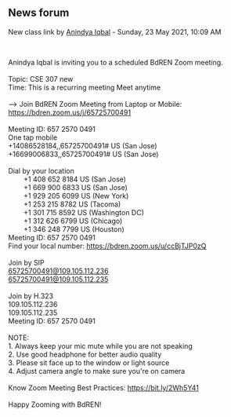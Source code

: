 <h2>News forum</h2><a href="https://moodle.cse.buet.ac.bd/user/view.php?id=10&course=564"></a>
New class link
by <a href="https://moodle.cse.buet.ac.bd/user/view.php?id=10&course=564">Anindya Iqbal</a> - Sunday, 23 May 2021, 10:09 AM


 

Anindya Iqbal is inviting you to a scheduled BdREN Zoom meeting.<br /><br />Topic: CSE 307 new<br />Time: This is a recurring meeting Meet anytime<br /><br />--> Join BdREN Zoom Meeting from Laptop or Mobile:<br />https://bdren.zoom.us/j/65725700491<br /><br />Meeting ID: 657 2570 0491<br />One tap mobile<br />+14086528184,,65725700491# US (San Jose)<br />+16699006833,,65725700491# US (San Jose)<br /><br />Dial by your location<br />        +1 408 652 8184 US (San Jose)<br />        +1 669 900 6833 US (San Jose)<br />        +1 929 205 6099 US (New York)<br />        +1 253 215 8782 US (Tacoma)<br />        +1 301 715 8592 US (Washington DC)<br />        +1 312 626 6799 US (Chicago)<br />        +1 346 248 7799 US (Houston)<br />Meeting ID: 657 2570 0491<br />Find your local number: https://bdren.zoom.us/u/ccBjTJP0zQ<br /><br />Join by SIP<br />65725700491@109.105.112.236<br />65725700491@109.105.112.235<br /><br />Join by H.323<br />109.105.112.236<br />109.105.112.235<br />Meeting ID: 657 2570 0491<br /><br />NOTE: <br />1. Always keep your mic mute while you are not speaking<br />2. Use good headphone for better audio quality<br />3. Please sit face up to the window or light source<br />4. Adjust camera angle to make sure you're on camera<br /><br />Know Zoom Meeting Best Practices: https://bit.ly/2Wh5Y41 <br /><br />Happy Zooming with BdREN!<br /><br />






